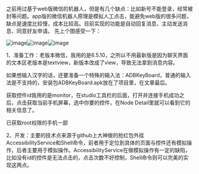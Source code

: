    之前用过基于web版微信的机器人，但是有几个缺点：比如新号不能登录，经常被封等问题。app版的微信机器人原理是模拟人工点击，能避免web版的很多问题，缺点是速度比较慢，成本比较高。目前实现的功能是自动回复消息、主动发送消息、同意好友申请。 
先上个图感受一下： 

 ![image](https://github.com/DaQinShgy/Robot/blob/master/sendMsg.gif)![image](https://github.com/DaQinShgy/Robot/blob/master/agreeAddFriend.gif)![image](https://github.com/DaQinShgy/Robot/blob/master/pushMsg.gif)
 
 1、准备工作：老版本微信，我用的是6.5.10，之所以不用最新版是因为聊天界面的文本区老版本是textview，新版本改成了view，导致无法拿到消息内容。 
    
   如果想输入汉字的话，还要准备一个特殊的输入法：ADBKeyBoard，普通的输入法是不支持的，安装包ADBKeyBoard.apk放在了项目里，在文章最后。 
    
   获取控件id我用的是monitor，在studio工具栏的后面，打开并连接手机成功之后，点击获取当前手机屏幕，选中你要的控件，在Node Detail里就可以看到它的相关信息了。 
   
   已获取root权限的手机一部
   
 2、开发：主要的技术点来源于github上大神做的抢红包外挂AccessibilityService和Shell命令，前者用于定位到具体的页面与控件还有模拟操作，后者主要用于模拟操作。AccessibilityService在做模拟操作有一定的缺陷，比如没有id的控件是无法点击的，点击次数不好控制，Shell命令则可以完美的实现这两点。
